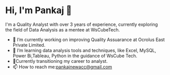 # Hi, I'm Pankaj 👋

I'm a Quality Analyst with over 3 years of experience, currently exploring the field of Data Analysis as a mentee at WsCubeTech.

- 🔭 I’m currently working on improving Quality Assuarance at Ocrolus East Private Limited.
- 🌱 I’m learning data analysis tools and techniques, like Excel, MySQL, Power Bi,Tableau, Python in the guidance of WsCube Tech.
- 💬Currently transitioning my career to analyst.
- 📫 How to reach me:pankajnewacc@gmail.com

